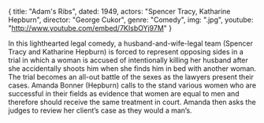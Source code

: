 {
  title: "Adam's Ribs",
  dated:  1949,
  actors: "Spencer Tracy, Katharine Hepburn",
  director: "George Cukor",
  genre: "Comedy",
  img: ".jpg",
  youtube: "http://www.youtube.com/embed/7KIsbOYj97M"
}

 In this lighthearted legal comedy, a husband-and-wife-legal team (Spencer Tracy and Katharine Hepburn) is forced to represent opposing sides in a trial in which a woman is accused of intentionally killing her husband after she accidentally shoots him when she finds him in bed with another woman. The trial becomes an all-out battle of the sexes as the lawyers present their cases. Amanda Bonner (Hepburn) calls to the stand various women who are successful in their fields as evidence that women are equal to men and therefore should receive the same treatment in court. Amanda then asks the judges to review her client’s case as they would a man’s. 